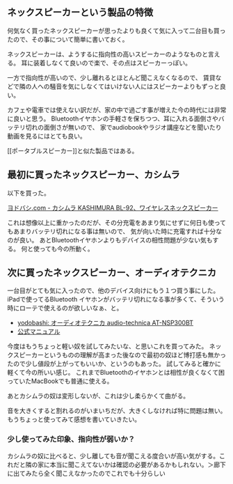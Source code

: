 ## ネックスピーカーという製品の特徴

何気なく買ったネックスピーカーが思ったよりも良くて気に入って二台目も買ったので、その事について簡単に書いておく。

ネックスピーカーは、ようするに指向性の高いスピーカーのようなものと言える。
耳に装着しなくて良いので楽で、その点はスピーカーっぽい。

一方で指向性が高いので、少し離れるとほとんど聞こえなくなるので、
賃貸などで隣の人への騒音を気にしなくてはいけない人にはスピーカーよりもずっと良い。

カフェや電車では使えない訳だが、家の中で過ごす事が増えた今の時代には非常に良いと思う。
Bluetoothイヤホンの手軽さを保ちつつ、耳に入れる面倒さやバッテリ切れの面倒さが無いので、
家でaudiobookやラジオ講座などを聞いたり動画を見るにはとても良い。

[[ポータブルスピーカー]]と似た製品ではある。

## 最初に買ったネックスピーカー、カシムラ

以下を買った。

[ヨドバシ.com - カシムラ KASHIMURA BL-92、ワイヤレスネックスピーカー](https://www.yodobashi.com/product/100000001005332019/)

これは想像以上に重かったのだが、その分充電をあまり気にせずに何日も使ってもあまりバッテリ切れになる事は無いので、
気が向いた時に充電すれば十分なのが良い。
あとBluetoothイヤホンよりもデバイスの相性問題が少ない気もする。
何と使っても今の所動く。

## 次に買ったネックスピーカー、オーディオテクニカ

一台目がとても気に入ったので、他のデバイス向けにもう１つ買う事にした。
iPadで使ってるBluetooth イヤホンがバッテリ切れになる事が多くて、そういう時にローテで使えるのが欲しいなぁ、と。

- [yodobashi: オーディオテクニカ audio-technica AT-NSP300BT](https://www.yodobashi.com/product/100000001005863864/)
- [公式マニュアル](https://www.audio-technica.co.jp/pdf/support/AT-NSP300BT_UM.pdf)

今度はもうちょっと軽い奴を試してみたいな、と思いこれを買ってみた。
ネックスピーカーというものの理解が高まった後なので最初の奴ほど博打感も無かったので少し値段が上がってもいいか、というのもあった。
試してみると確かに軽くて今の所いい感じ。
これまでBluetoothのイヤホンとは相性が良くなくて困っていたMacBookでも普通に使える。

あとカシムラの奴は変形しないが、これは少し柔らかくて曲がる。

音を大きくすると割れるのがいまいちだが、大きくしなければ特に問題は無い。
もうちょっと使ってみて感想を書いていきたい。

### 少し使ってみた印象、指向性が弱いか？

カシムラの奴に比べると、少し離しても音が聞こえる度合いが高い気がする。これだと隣の家に本当に聞こえてないかは確認の必要があるかもしれない。＞廊下に出てみたら全く聞こえなかったのでこれでも十分らしい